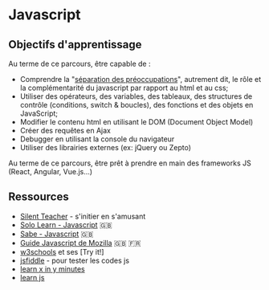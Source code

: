 # Javascript

## Objectifs d'apprentissage

Au terme de ce parcours, être capable de :

- Comprendre la "[séparation des préoccupations](https://fr.wikipedia.org/wiki/S%C3%A9paration_des_pr%C3%A9occupations)", autrement dit, le rôle et la complémentarité du javascript par rapport au html et au css;
- Utiliser des opérateurs, des variables, des tableaux, des structures de contrôle (conditions, switch & boucles), des fonctions et des objets en JavaScript;
- Modifier le contenu html en utilisant le DOM (Document Object Model)
- Créer des requêtes en Ajax
- Debugger en utilisant la console du navigateur
- Utiliser des librairies externes (ex: jQuery ou Zepto)

Au terme de ce parcours, être prêt à prendre en main des frameworks JS (React, Angular, Vue.js...)

## Ressources
- [Silent Teacher](http://silentteacher.toxicode.fr/) - s'initier en s'amusant
- [Solo Learn - Javascript](https://www.sololearn.com/Course/JavaScript/) :uk:
- [Sabe - Javascript](https://sabe.io/classes/javascript) :uk:
- [Guide Javascript de Mozilla](https://developer.mozilla.org/fr/docs/Web/JavaScript/Guide/Apropos) :uk: :fr:
- [w3schools](https://www.w3schools.com/js/default.asp) et ses [Try it!]
- [jsfiddle](https://jsfiddle.net/) - pour tester les codes js
- [learn x in y minutes](https://learnxinyminutes.com/docs/javascript/)
- [learn js](http://www.learn-js.org/)
